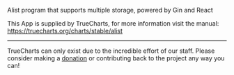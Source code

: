 Alist program that supports multiple storage, powered by Gin and React

This App is supplied by TrueCharts, for more information visit the manual: https://truecharts.org/charts/stable/alist

---

TrueCharts can only exist due to the incredible effort of our staff.
Please consider making a [donation](https://truecharts.org/docs/about/sponsor) or contributing back to the project any way you can!

